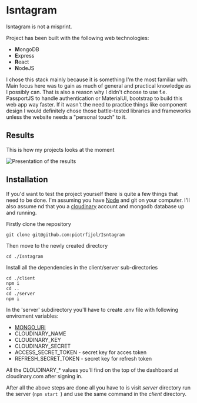 # Isntagram 

Isntagram is not a misprint. 

Project has been built with the following web technologies:

- **M**ongoDB
- **E**xpress
- **R**eact
- **N**odeJS

I chose this stack mainly because it is something I'm the most familiar with. Main focus here was to gain as much of general and practical knowledge as I possibly can. That is also a reason why I didn't choose to use f.e. PassportJS to handle authentication or
MaterialUI, bootstrap to build this web app way faster. If it wasn't the need to practice things like component design I would definitely chose those battle-tested libraries and frameworks unless the website needs a "personal touch" to it.

## Results

This is how my projects looks at the moment

![Presentation of the results](https://github.com/piotrfijol/Isntagram/blob/main/readme-assets/showcase-1.gif)

## Installation

If you'd want to test the project yourself there is quite a few things that need to be done.
I'm assuming you have [Node](https://nodejs.org/en/) and git on your computer. I'll also assume nd that you a [cloudinary](https://cloudinary.com/) account and mongodb database up and running.

Firstly clone the repository

```
git clone git@github.com:piotrfijol/Isntagram
```

Then move to the newly created directory

```
cd ./Isntagram
```

Install all the dependencies in the client/server sub-directories

```
cd ./client
npm i
cd ..
cd ./server
npm i
```
In the 'server' subdirectory you'll have to create .env file with following enviroment variables:

- [MONGO_URI](https://www.mongodb.com/docs/manual/reference/connection-string/)
- CLOUDINARY_NAME
- CLOUDINARY_KEY
- CLOUDINARY_SECRET 
- ACCESS_SECRET_TOKEN   - secret key for acces token
- REFRESH_SECRET_TOKEN  - secret key for refresh token

All the CLOUDINARY_* values you'll find on the top of the dashboard at cloudinary.com after signing in.

After all the above steps are done all you have to is visit *server* directory run the server (`npm start `) and use the same command in the *client* directory.

